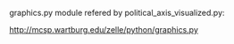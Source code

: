 graphics.py module refered by political_axis_visualized.py:

http://mcsp.wartburg.edu/zelle/python/graphics.py
